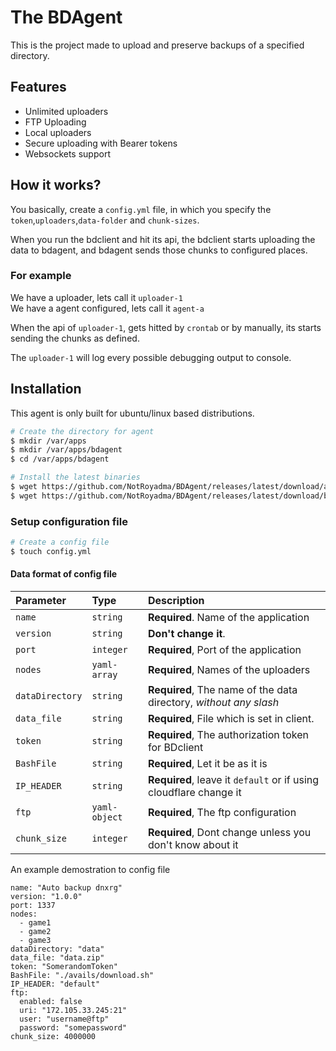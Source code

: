 
# The BDAgent

This is the project made to upload and preserve backups of a specified directory.


## Features

- Unlimited uploaders
- FTP Uploading
- Local uploaders
- Secure uploading with Bearer tokens
- Websockets support

## How it works?

You basically, create a `config.yml` file, in which you specify the `token`,`uploaders`,`data-folder` and `chunk-sizes`.

When you run the bdclient and hit its api, the bdclient starts uploading the data to bdagent, and bdagent sends those chunks to configured places.

### For example
We have a uploader, lets call it `uploader-1`\
We have a agent configured, lets call it `agent-a`

When the api of `uploader-1`, gets hitted by `crontab` or by manually, its starts sending the chunks as defined.

The `uploader-1` will log every possible debugging output to console.


## Installation

This agent is only built for ubuntu/linux based distributions.

```bash
# Create the directory for agent
$ mkdir /var/apps
$ mkdir /var/apps/bdagent
$ cd /var/apps/bdagent

# Install the latest binaries
$ wget https://github.com/NotRoyadma/BDAgent/releases/latest/download/agent
$ wget https://github.com/NotRoyadma/BDAgent/releases/latest/download/bdagent.service
```

### Setup configuration file

```bash
# Create a config file
$ touch config.yml
```

#### Data format of config file

| Parameter | Type     | Description                       |
| :-------- | :------- | :-------------------------------- |
| `name`      | `string` | **Required**. Name of the application |
| `version`      | `string` | **Don't change it**. |
| `port`      | `integer` | **Required**, Port of the application |
| `nodes`      | `yaml-array` | **Required**, Names of the uploaders  |
| `dataDirectory`      | `string` | **Required**, The name of the data directory, *without any slash*  |
| `data_file`      | `string` | **Required**, File which is set in client.  |
| `token`      | `string` | **Required**, The authorization token for BDclient  |
| `BashFile`      | `string` | **Required**, Let it be as it is  |
| `IP_HEADER`      | `string` | **Required**, leave it `default` or if using cloudflare change it  |
| `ftp`      | `yaml-object` | **Required**, The ftp configuration  |
| `chunk_size`      | `integer` | **Required**, Dont change unless you don't know about it  |

An example demostration to config file
```
name: "Auto backup dnxrg"
version: "1.0.0"
port: 1337
nodes: 
  - game1
  - game2
  - game3
dataDirectory: "data"
data_file: "data.zip"
token: "SomerandomToken"
BashFile: "./avails/download.sh"
IP_HEADER: "default"
ftp: 
  enabled: false
  uri: "172.105.33.245:21"
  user: "username@ftp"
  password: "somepassword"
chunk_size: 4000000
```

